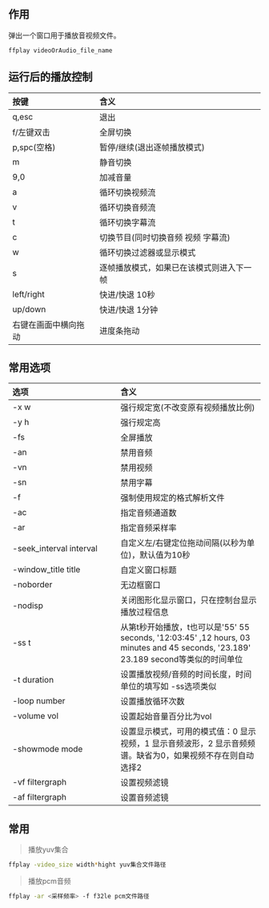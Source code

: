 ## 作用
弹出一个窗口用于播放音视频文件。

```
ffplay videoOrAudio_file_name
```

## 运行后的播放控制

| 按键 | 含义 |
| :------| :------ |
| q,esc |退出 |
|f/左键双击|全屏切换|
|p,spc(空格)|暂停/继续(退出逐帧播放模式)|
|m|静音切换|
|9,0|加减音量|
|a|循环切换视频流|
|v|循环切换音频流|
|t|循环切换字幕流|
|c|切换节目(同时切换音频 视频 字幕流)|
|w|循环切换过滤器或显示模式|
|s|逐帧播放模式，如果已在该模式则进入下一帧|
|left/right|快进/快退 10秒|
|up/down|快进/快退 1分钟|
|右键在画面中横向拖动|进度条拖动|

## 常用选项
| <span style="display:inline-block;width: 200px">选项</span> | 含义 |
| :------| :------ |
|-x w|强行规定宽(不改变原有视频播放比例)|
|-y h|强行规定高|
|-fs|全屏播放|
|-an|禁用音频|
|-vn|禁用视频|
|-sn|禁用字幕|
| -f <fmt>                                                    | 强制使用规定的格式解析文件                                   |
| -ac <n>                                                     | 指定音频通道数                                               |
| -ar <n>                                                     | 指定音频采样率                                               |
| -seek_interval interval                                     | 自定义左/右键定位拖动间隔(以秒为单位)，默认值为10秒          |
| -window_title title                                         | 自定义窗口标题                                               |
| -noborder                                                   | 无边框窗口                                                   |
| -nodisp                                                     | 关闭图形化显示窗口，只在控制台显示播放过程信息               |
| -ss t                                                       | 从第t秒开始播放，t也可以是'55' 55 seconds, '12:03:45' ,12 hours, 03 minutes and 45 seconds, '23.189' 23.189 second等类似的时间单位 |
| -t duration                                                 | 设置播放视频/音频的时间长度，时间单位的填写如 -ss选项类似    |
| -loop number                                                | 设置播放循环次数                                             |
| -volume vol                                                 | 设置起始音量百分比为vol                                      |
| -showmode mode                                              | 设置显示模式，可用的模式值：0 显示视频，1 显示音频波形，2 显示音频频谱。缺省为0，如果视频不存在则自动选择2 |
| -vf filtergraph                                             | 设置视频滤镜                                                 |
| -af filtergraph                                             | 设置音频滤镜                                                 |

## 常用

> 播放yuv集合

```bash
ffplay -video_size width*hight yuv集合文件路径
```

> 播放pcm音频

```bash
ffplay -ar <采样频率> -f f32le pcm文件路径
```

